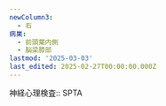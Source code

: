 ```yaml
---
newColumn3:
  - 右
病巣:
  - 前頭葉内側
  - 脳梁膝部
lastmod: '2025-03-03'
last_edited: 2025-02-27T00:00:00.000Z
---
```


神経心理検査:: SPTA

